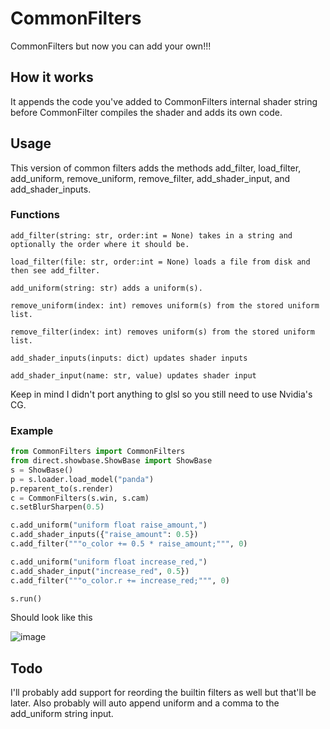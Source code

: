 # CommonFilters
CommonFilters but now you can add your own!!!

## How it works 
It appends the code you've added to CommonFilters internal shader string before CommonFilter compiles the shader and adds its own code.

## Usage
This version of common filters adds the methods add_filter, load_filter, add_uniform, remove_uniform, remove_filter, add_shader_input, and add_shader_inputs.

### Functions
```
add_filter(string: str, order:int = None) takes in a string and optionally the order where it should be.

load_filter(file: str, order:int = None) loads a file from disk and then see add_filter.

add_uniform(string: str) adds a uniform(s).

remove_uniform(index: int) removes uniform(s) from the stored uniform list.

remove_filter(index: int) removes uniform(s) from the stored uniform list.

add_shader_inputs(inputs: dict) updates shader inputs

add_shader_input(name: str, value) updates shader input
```
Keep in mind I didn't port anything to glsl so you still need to use Nvidia's CG.

### Example
```python
from CommonFilters import CommonFilters
from direct.showbase.ShowBase import ShowBase
s = ShowBase()
p = s.loader.load_model("panda")
p.reparent_to(s.render)
c = CommonFilters(s.win, s.cam)
c.setBlurSharpen(0.5)

c.add_uniform("uniform float raise_amount,")
c.add_shader_inputs({"raise_amount": 0.5})
c.add_filter("""o_color += 0.5 * raise_amount;""", 0)

c.add_uniform("uniform float increase_red,")
c.add_shader_input("increase_red", 0.5})
c.add_filter("""o_color.r += increase_red;""", 0)

s.run()
```

Should look like this

![image](https://github.com/raytopianprojects/CommonFilters/assets/54505044/9ced3882-5ba6-4534-97af-749b6c459c44)


## Todo
I'll probably add support for reording the builtin filters as well but that'll be later. Also probably will auto append uniform and a comma to the add_uniform string input.
